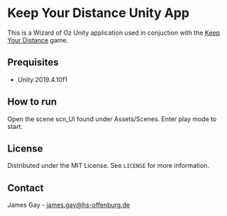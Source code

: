 # Keep Your Distance Unity App
This is a Wizard of Oz Unity application used in conjuction with the [Keep Your Distance](https://github.com/suitceyes-project/Keep-Your-Distance) game.

## Prequisites
* Unity 2019.4.10f1

## How to run
Open the scene scn_UI found under Assets/Scenes. Enter play mode to start.

## License
Distributed under the MIT License. See `LICENSE` for more information.

## Contact
James Gay - james.gay@hs-offenburg.de
